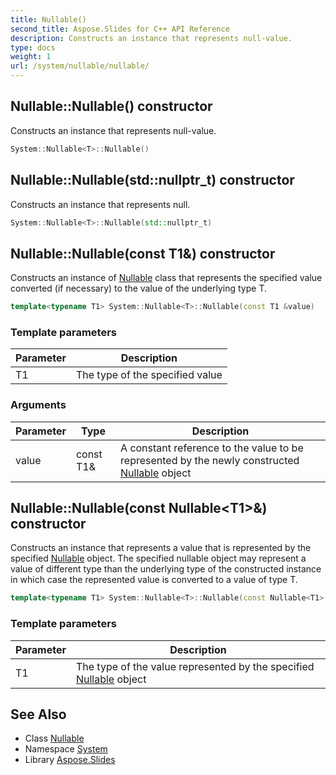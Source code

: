 ```yaml
---
title: Nullable()
second_title: Aspose.Slides for C++ API Reference
description: Constructs an instance that represents null-value.
type: docs
weight: 1
url: /system/nullable/nullable/
---
```

## Nullable::Nullable() constructor


Constructs an instance that represents null-value.

```cpp
System::Nullable<T>::Nullable()
```

## Nullable::Nullable(std::nullptr_t) constructor


Constructs an instance that represents null.

```cpp
System::Nullable<T>::Nullable(std::nullptr_t)
```

## Nullable::Nullable(const T1\&) constructor


Constructs an instance of [Nullable](../) class that represents the specified value converted (if necessary) to the value of the underlying type T.

```cpp
template<typename T1> System::Nullable<T>::Nullable(const T1 &value)
```


### Template parameters

| Parameter | Description |
| --- | --- |
| T1 | The type of the specified value |

### Arguments

| Parameter | Type | Description |
| --- | --- | --- |
| value | const T1\& | A constant reference to the value to be represented by the newly constructed [Nullable](../) object |

## Nullable::Nullable(const Nullable\<T1\>\&) constructor


Constructs an instance that represents a value that is represented by the specified [Nullable](../) object. The specified nullable object may represent a value of different type than the underlying type of the constructed instance in which case the represented value is converted to a value of type T.

```cpp
template<typename T1> System::Nullable<T>::Nullable(const Nullable<T1> &value)
```


### Template parameters

| Parameter | Description |
| --- | --- |
| T1 | The type of the value represented by the specified [Nullable](../) object |

## See Also

* Class [Nullable](../)
* Namespace [System](../../)
* Library [Aspose.Slides](../../../)